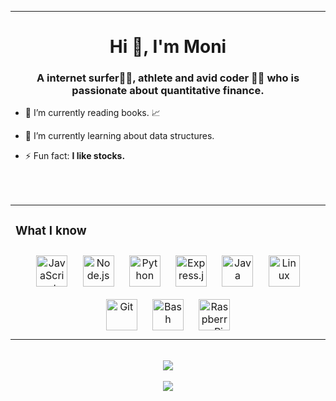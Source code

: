 ---
<h1 align="center">Hi 👋, I'm Moni</h1>
  
### <div align="center">A internet surfer🏄‍♂️, athlete and avid coder 👨‍💻 who is passionate about quantitative finance.</div>  
  

- 🔭 I’m currently reading books. 📈  
  

- 🌱 I’m currently learning about data structures.
  

- ⚡ Fun fact: **I like stocks.**  
  

<br/>  

<br/>  

<table><tr><td valign="top" width="33%">

### What I know
</div>

<div align="center">
<img style="margin: 10px" src="https://profilinator.rishav.dev/skills-assets/javascript-original.svg" alt="JavaScript" height="50" />  
<img style="margin: 10px" src="https://profilinator.rishav.dev/skills-assets/nodejs-original-wordmark.svg" alt="Node.js" height="50" />  
<img style="margin: 10px" src="https://profilinator.rishav.dev/skills-assets/python-original.svg" alt="Python" height="50" />  
<img style="margin: 10px" src="https://profilinator.rishav.dev/skills-assets/express-original-wordmark.svg" alt="Express.js" height="50" />  
<img style="margin: 10px" src="https://profilinator.rishav.dev/skills-assets/java-original-wordmark.svg" alt="Java" height="50" />  
<img style="margin: 10px" src="https://profilinator.rishav.dev/skills-assets/linux-original.svg" alt="Linux" height="50" />  
<img style="margin: 10px" src="https://profilinator.rishav.dev/skills-assets/git-scm-icon.svg" alt="Git" height="50" />  
<img style="margin: 10px" src="https://profilinator.rishav.dev/skills-assets/gnu_bash-icon.svg" alt="Bash" height="50" />  
<img style="margin: 10px" src="https://profilinator.rishav.dev/skills-assets/raspberrypi.png" alt="Raspberry Pi" height="50" />  
</div>

</td></tr></table>  

<br/>  

<div align="center"><img src="https://github-readme-stats.vercel.app/api?username=NotMoni&show_icons=true&count_private=true&hide_border=true" align="center" /></div>  

<br/>  

<div align="center">
<img src="https://komarev.com/ghpvc/?username=NotMoni&&style=flat-square" align="center" />
</div>  
<br />
